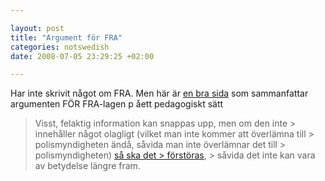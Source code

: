 ```yaml
--- 

layout: post
title: "Argument för FRA" 
categories: notswedish
date: 2008-07-05 23:29:25 +02:00 

---
```


Har inte skrivit något om FRA. Men här är [en bra sida](http://alliansfrittsverige.blogspot.com/2008/07/juli-4-2008-analys-av_04.html) som sammanfattar argumenten FÖR FRA-lagen p åett pedagogiskt sätt

> Visst, felaktig information kan snappas upp, men om den inte > innehåller något olagligt (vilket man inte kommer att överlämna till > polismyndigheten ändå, såvida man inte överlämnar det till > polismyndigheten) [så ska det > förstöras](http://www.riksdagen.se/Webbnav/index.aspx?nid=101&bet=2007/08:130&guid=%7B7DAE6F4A-B21B-4750-B273-659FBBA24D2C%7D), > såvida det inte kan vara av betydelse längre fram. 
